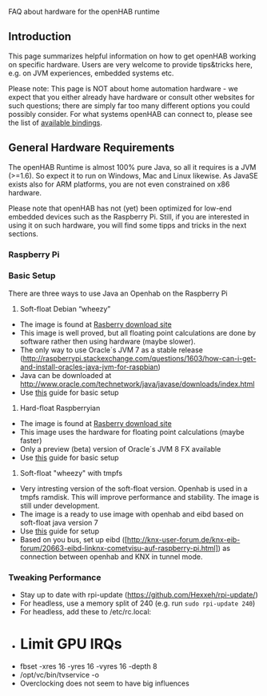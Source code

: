 FAQ about hardware for the openHAB runtime

## Introduction

This page summarizes helpful information on how to get openHAB working on specific hardware.
Users are very welcome to provide tips&tricks here, e.g. on JVM experiences, embedded systems etc.

Please note: This page is NOT about home automation hardware - we expect that you either already have hardware or consult other websites for such questions; there are simply far too many different options you could possibly consider. For what systems openHAB can connect to, please see the list of [available bindings](Bindings).

## General Hardware Requirements

The openHAB Runtime is almost 100% pure Java, so all it requires is a JVM (>=1.6). So expect it to run on Windows, Mac and Linux likewise. As JavaSE exists also for ARM platforms, you are not even constrained on x86 hardware.

Please note that openHAB has not (yet) been optimized for low-end embedded devices such as the Raspberry Pi. Still, if you are interested in using it on such hardware, you will find some tipps and tricks in the next sections.

### Raspberry Pi

### Basic Setup

There are three ways to use Java an Openhab on the Raspberry Pi

1. Soft-float Debian “wheezy”
- The image is found at [Rasberry download site](http://www.raspberrypi.org/downloads)
- This image is well proved, but all floating point calculations are done by software rather then using hardware (maybe slower).
- The only way to use Oracle´s JVM 7 as a stable release (http://raspberrypi.stackexchange.com/questions/1603/how-can-i-get-and-install-oracles-java-jvm-for-raspbian)
- Java can be downloaded at http://www.oracle.com/technetwork/java/javase/downloads/index.html
- Use [this](http://www.savagehomeautomation.com/projects/raspberry-pi-installing-oracle-java-runtime-environment-jre.html) guide for basic setup
1. Hard-float Raspberryian
- The image is found at [Rasberry download site](http://www.raspberrypi.org/downloads)
- This image uses the hardware for floating point calculations (maybe faster)
- Only a preview (beta) version of Oracle´s JVM 8 FX available
- Use [this](http://javafx.steveonjava.com/javafx-on-raspberry-pi-3-easy-steps/) guide for basic setup
1. Soft-float "wheezy" with tmpfs
- Very intresting version of the soft-float version. Openhab is used in a tmpfs ramdisk. This will improve performance and stability. The image is still under development.
- The image is a ready to use image with openhab and eibd based on soft-float java version 7
- Use [this](https://github.com/cribskip/OpenHABpi/wiki/Getting-Started) guide for setup
- Based on you bus, set up eibd ([http://knx-user-forum.de/knx-eib-forum/20663-eibd-linknx-cometvisu-auf-raspberry-pi.html]) as connection between openhab and KNX in tunnel mode.

### Tweaking Performance

- Stay up to date with rpi-update (https://github.com/Hexxeh/rpi-update/)
- For headless, use a memory split of 240 (e.g. run `sudo rpi-update 240`)
- For headless, add these to /etc/rc.local:
- # Limit GPU IRQs
- fbset -xres 16 -yres 16 -vyres 16 -depth 8
- /opt/vc/bin/tvservice -o
- Overclocking does not seem to have big influences